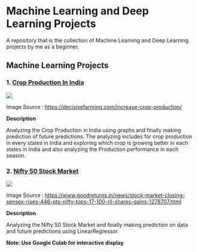 # Machine Learning and Deep Learning Projects

A repository that is the collection of Machine Learning and Deep Learning projects by me as a beginner.


## Machine Learning Projects

### 1. [Crop Production In India](Crop-Production-In-India/Crop-Production-In-India.ipynb)

<img src="https://i.postimg.cc/Yq50dDvX/Optimize-Campaign-blog-post-506x253.jpg">

Image Source : https://decisivefarming.com/increase-crop-production/

**Description**

 Analyzing the Crop Production in India using graphs and finally making prediction of future predictions. The analyzing includes for crop production in every states in India and exploring which crop is growing better in each states in India and also analyzing the Production performance in each season.

### 2. [Nifty 50 Stock Market](Nifty-50-Stock-Market.ipynb)

<img src="https://i.postimg.cc/DZCfKBBb/stockmarkets4-1679370235.jpg">

Image Source : https://www.goodreturns.in/news/stock-market-closing-sensex-rises-446-pts-nifty-tops-17-100-ril-shares-gains-1278707.html

**Description**

 Analyzing the Nifty 50 Stock Market and finally making prediction on data and future predictions using LinearRegressor. 

**Note: Use Google Colab for interactive display**
